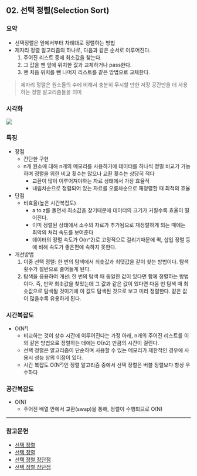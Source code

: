 ## 02. 선택 정렬(Selection Sort)
### 요약
- 선택정렬은 앞에서부터 차례대로 정렬하는 방법
- 제자리 정렬 알고리즘의 하나로, 다음과 같은 순서로 이루어진다.
  1. 주어진 리스트 중에 최소값을 찾는다.
  2.  그 값을 맨 앞에 위치한 값과 교체하거나 pass한다.
  3. 맨 처음 위치를 뺀 나머지 리스트를 같은 방법으로 교체한다.
> 제자리 정렬은 원소들의 수에 비해서 충분히 무시할 만한 저장 공간만을 더 사용하는 정렬 알고리즘들을 의미
### 시각화

<img src="https://velog.velcdn.com/images/aiden/post/6fb41888-8053-4f9a-950c-369675418cc9/%EC%84%A0%ED%83%9D%20%EC%A0%95%EB%A0%AC.gif">

### 특징
- 장점
  - 간단한 구현
  - n개 원소에 대해 n개의 메모리를 사용하기에 데이터를 하나씩 정밀 비교가 가능하며 정렬을 위한 비교 횟수는 많으나 교환 횟수는 상당히 적다
    - 교환이 많이 이루어져야하는 자료 상태에서 가장 효율적
    - 내림차순으로 정렬되어 있는 자료를 오름차순으로 재정렬할 때 최적의 효율
- 단점
  - 비효율(높은 시간복잡도)
    - a to z를 돌면서 최소값을 찾기때문에 데이터의 크기가 커질수록 효율이 떨어진다.
    - 이미 정렬된 상태에서 소수의 자료가 추가됨으로 재정렬하게 되는 때에는 최악의 처리 속도를 보여준다
    - 데이터의 정렬 속도가 O(n^2)로 고정적으로 걸리기때문에 퀵, 삽입 정렬 등에 비해 속도가 좋은편에 속하지 못한다.
- 개선방법
  1. 이중 선택 정렬: 한 번의 탐색에서 최솟값과 최댓값을 같이 찾는 방법이다. 탐색 횟수가 절반으로 줄어들게 된다.
  2. 탐색을 응용하여 개선: 한 번의 탐색 때 동일한 값이 있다면 함께 정렬하는 방법이다. 즉, 만약 최솟값을 찾았는데 그 값과 같은 값이 있다면 다음 번 탐색 때 최솟값으로 탐색될 것이기에 이 값도 탐색된 것으로 보고 미리 정렬한다. 같은 값이 많을수록 유용하게 된다.
### 시간복잡도
- O(N²)
  - 비교하는 것이 상수 시간에 이루어진다는 가정 아래, n개의 주어진 리스트를 이와 같은 방법으로 정렬하는 데에는 Θ(n2) 만큼의 시간이 걸린다.
  - 선택 정렬은 알고리즘이 단순하며 사용할 수 있는 메모리가 제한적인 경우에 사용시 성능 상의 이점이 있다.
  - 시간 복잡도 O(N²)인 정렬 알고리즘 중에서 선택 정렬은 버블 정렬보다 항상 우수하다

### 공간복잡도
- O(N)
  - 주어진 배열 안에서 교환(swap)을 통해, 정렬이 수행되므로 O(N)
---
### 참고문헌
- [선택 정렬](https://gyoogle.dev/blog/algorithm/Selection%20Sort.html)
- [선택 정렬](https://ko.wikipedia.org/wiki/%EC%84%A0%ED%83%9D_%EC%A0%95%EB%A0%AC)
- [선택 정렬 장단점](https://jeongkyun-it.tistory.com/62)
- [선택 정렬 장단점](https://coding-factory.tistory.com/615)
